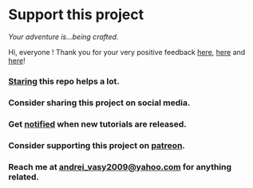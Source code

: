 # Support this project

*Your adventure is...being crafted*.

Hi, everyone ! Thank you for your very positive feedback [here](https://www.reddit.com/r/javascript/comments/aoskao/learn_c_and_its_lower_level_interactively_in_your/), [here](https://www.reddit.com/r/learnprogramming/comments/aosk8b/learn_c_and_its_lower_levels_interactively_in/) and [here](https://news.ycombinator.com/item?id=19126544)!

### [Staring](https://github.com/vasyop/miniC-hosting) this repo helps a lot.

### Consider **sharing** this project on social media.

### Get [notified](https://docs.google.com/forms/d/e/1FAIpQLSectFtg9jl4zkFZqPnQkSRChNG7-I0qzR3247NRzdmAqEHCZA/viewform) when new tutorials are released.

### Consider **supporting** this project on **[patreon](https://www.patreon.com/vasyop)**.

### Reach me at **andrei_vasy2009@yahoo.com** for anything related.
